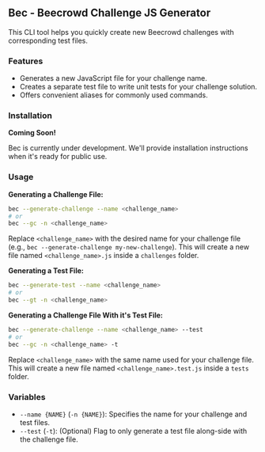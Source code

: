 ## Bec - Beecrowd Challenge JS Generator

This CLI tool helps you quickly create new Beecrowd challenges with corresponding test files.

### Features

* Generates a new JavaScript file for your challenge name.
* Creates a separate test file to write unit tests for your challenge solution.
* Offers convenient aliases for commonly used commands.

### Installation

**Coming Soon!**

Bec is currently under development. We'll provide installation instructions when it's ready for public use.

### Usage

**Generating a Challenge File:**

```bash
bec --generate-challenge --name <challenge_name>
# or
bec --gc -n <challenge_name>
```

Replace `<challenge_name>` with the desired name for your challenge file (e.g., `bec --generate-challenge my-new-challenge`). This will create a new file named `<challenge_name>.js` inside a `challenges` folder.

**Generating a Test File:**

```bash
bec --generate-test --name <challenge_name>
# or
bec --gt -n <challenge_name>
```

**Generating a Challenge File With it's Test File:**

```bash
bec --generate-challenge --name <challenge_name> --test
# or
bec --gc -n <challenge_name> -t
```

Replace `<challenge_name>` with the same name used for your challenge file. This will create a new file named `<challenge_name>.test.js` inside a `tests` folder.

### Variables

* `--name {NAME}` (`-n {NAME}`): Specifies the name for your challenge and test files.
* `--test` (`-t`): (Optional) Flag to only generate a test file along-side with the challenge file.
